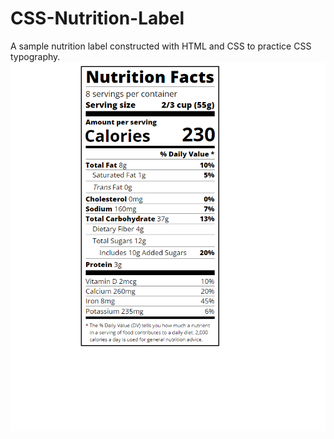 # CSS-Nutrition-Label
A sample nutrition label constructed with HTML and CSS to practice CSS typography.
![Nutrition Label](sampleimage.PNG)
